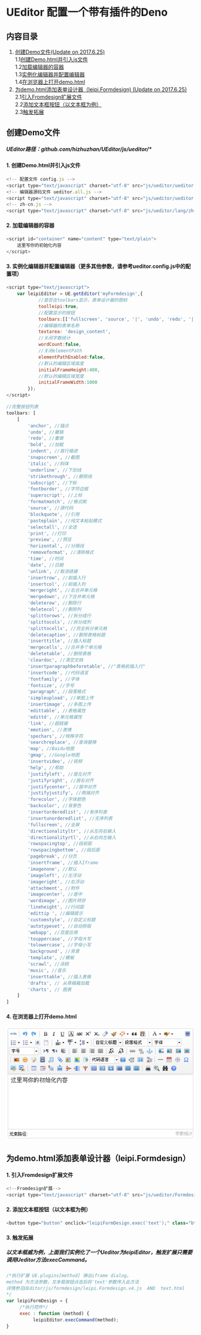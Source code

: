 # UEditor 配置一个带有插件的Deno 
## 内容目录
1. [创建Demo文件(Update on 2017.6.25)](https://github.com/hizhuzhan/UEditor/blob/master/README.md#创建Demo文件)<br>
1.1[创建Demo.html并引入js文件](https://github.com/hizhuzhan/UEditor/blob/master/README.md#创建Demo.html并引入js文件)<br>
1.2[加载编辑器的容器](https://github.com/hizhuzhan/UEditor/blob/master/README.md#加载编辑器的容器)<br>
1.3[实例化编辑器并配置编辑器](https://github.com/hizhuzhan/UEditor/blob/master/README.md#实例化编辑器并配置编辑器（更多其他参数，请参考ueditor.config.js中的配置项）)<br>
1.4[在浏览器上打开demo.html](https://github.com/hizhuzhan/UEditor/blob/master/README.md#在浏览器上打开demo.html)<br>
2. [为demo.html添加表单设计器（leipi.Formdesign) (Update on 2017.6.25)](https://github.com/hizhuzhan/UEditor/blob/master/README.md#为demo.html添加表单设计器（leipi.Formdesign）)<br>
    2.1[引入Fromdesign扩展文件](https://github.com/hizhuzhan/UEditor/blob/master/README.md#引入Fromdesign扩展文件)<br>
    2.2[添加文本框按钮（以文本框为例）](https://github.com/hizhuzhan/UEditor/blob/master/README.md#添加文本框按钮（以文本框为例）)<br>
    2.3[触发拓展](https://github.com/hizhuzhan/UEditor/blob/master/README.md#触发拓展)

## 创建Demo文件
##### UEditor路径：github.com/hizhuzhan/UEditor/js/ueditor/*
#### 1. 创建Demo.html并引入js文件
```javascript
<!-- 配置文件 config.js -->
<script type="text/javascript" charset="utf-8" src="js/ueditor/ueditor.config.js"></script>
<!-- 编辑器源码文件 ueditor.all.js -->
<script type="text/javascript" charset="utf-8" src="js/ueditor/ueditor.all.js"></script>
<!-- zh-cn.js -->
<script type="text/javascript" charset="utf-8" src="js/ueditor/lang/zh-cn/zh-cn.js"></script>
```
#### 2. 加载编辑器的容器
```javascript
<script id="container" name="content" type="text/plain">
    这里写你的初始化内容
</script>
```
#### 3. 实例化编辑器并配置编辑器（更多其他参数，请参考ueditor.config.js中的配置项）
```javascript
<script type="text/javascript">
    var leipiEditor = UE.getEditor('myFormdesign',{
            //是否在toolbars显示，表单设计器的图标 
            toolleipi:true,
            //配置显示的按钮
            toolbars:[['fullscreen', 'source', '|', 'undo', 'redo', '|','bold', 'italic', 'underline', 'fontborder', 'strikethrough',  'removeformat', '|', 'forecolor', 'backcolor', 'insertorderedlist', 'insertunorderedlist','|', 'fontfamily', 'fontsize', '|', 'indent', '|', 'justifyleft', 'justifycenter', 'justifyright', 'justifyjustify', '|',  'link', 'unlink',  '|',  'horizontal',  'spechars',  'wordimage', '|', 'inserttable', 'deletetable',  'mergecells',  'splittocells']],
            //编辑器的表单名称   
            textarea: 'design_content',
            //关闭字数统计
            wordCount:false,
            //关闭elementPath
            elementPathEnabled:false,
            //默认的编辑区域高度
            initialFrameHeight:400,
            //默认的编辑区域宽度
            initialFrameWidth:1000
        });
</script>
```
```javascript
//完整按钮列表
toolbars: [
    [
        'anchor', //锚点
        'undo', //撤销
        'redo', //重做
        'bold', //加粗
        'indent', //首行缩进
        'snapscreen', //截图
        'italic', //斜体
        'underline', //下划线
        'strikethrough', //删除线
        'subscript', //下标
        'fontborder', //字符边框
        'superscript', //上标
        'formatmatch', //格式刷
        'source', //源代码
        'blockquote', //引用
        'pasteplain', //纯文本粘贴模式
        'selectall', //全选
        'print', //打印
        'preview', //预览
        'horizontal', //分隔线
        'removeformat', //清除格式
        'time', //时间
        'date', //日期
        'unlink', //取消链接
        'insertrow', //前插入行
        'insertcol', //前插入列
        'mergeright', //右合并单元格
        'mergedown', //下合并单元格
        'deleterow', //删除行
        'deletecol', //删除列
        'splittorows', //拆分成行
        'splittocols', //拆分成列
        'splittocells', //完全拆分单元格
        'deletecaption', //删除表格标题
        'inserttitle', //插入标题
        'mergecells', //合并多个单元格
        'deletetable', //删除表格
        'cleardoc', //清空文档
        'insertparagraphbeforetable', //"表格前插入行"
        'insertcode', //代码语言
        'fontfamily', //字体
        'fontsize', //字号
        'paragraph', //段落格式
        'simpleupload', //单图上传
        'insertimage', //多图上传
        'edittable', //表格属性
        'edittd', //单元格属性
        'link', //超链接
        'emotion', //表情
        'spechars', //特殊字符
        'searchreplace', //查询替换
        'map', //Baidu地图
        'gmap', //Google地图
        'insertvideo', //视频
        'help', //帮助
        'justifyleft', //居左对齐
        'justifyright', //居右对齐
        'justifycenter', //居中对齐
        'justifyjustify', //两端对齐
        'forecolor', //字体颜色
        'backcolor', //背景色
        'insertorderedlist', //有序列表
        'insertunorderedlist', //无序列表
        'fullscreen', //全屏
        'directionalityltr', //从左向右输入
        'directionalityrtl', //从右向左输入
        'rowspacingtop', //段前距
        'rowspacingbottom', //段后距
        'pagebreak', //分页
        'insertframe', //插入Iframe
        'imagenone', //默认
        'imageleft', //左浮动
        'imageright', //右浮动
        'attachment', //附件
        'imagecenter', //居中
        'wordimage', //图片转存
        'lineheight', //行间距
        'edittip ', //编辑提示
        'customstyle', //自定义标题
        'autotypeset', //自动排版
        'webapp', //百度应用
        'touppercase', //字母大写
        'tolowercase', //字母小写
        'background', //背景
        'template', //模板
        'scrawl', //涂鸦
        'music', //音乐
        'inserttable', //插入表格
        'drafts', // 从草稿箱加载
        'charts', // 图表
    ]
]
```
#### 4. 在浏览器上打开demo.html<br>
![demo.html](https://github.com/hizhuzhan/UEditor/raw/master/img/demo.png)
## 为demo.html添加表单设计器（leipi.Formdesign）
#### 1. 引入Fromdesign扩展文件
```javascript
<!--Fromdesign扩展-->
<script type="text/javascript" charset="utf-8" src="js/ueditor/Formdesign/leipi.Formdesign.v4.js"></script>
```
#### 2. 添加文本框按钮（以文本框为例）
```javascript
<button type="button" onclick="leipiFormDesign.exec('text');" class="btn btn-info">文本框</button>
```
#### 3. 触发拓展
##### 以文本框威为例，上面我们实例化了一个Ueditor为leipiEditor，触发扩展只需要调用Ueditor方法execCommand。
```javascript
/*执行扩展 UE.plugins[method] 弹出iframe dialog。
method 为方法参数，文本框按钮点击后将'text'参数传入此方法
详情参见UEditor/js/formdesign/leipi.Formdesign.v4.js  AND  text.html
*/
var leipiFormDesign = {
     /*执行控件*/
     exec : function (method) {
          leipiEditor.execCommand(method);
}
```


